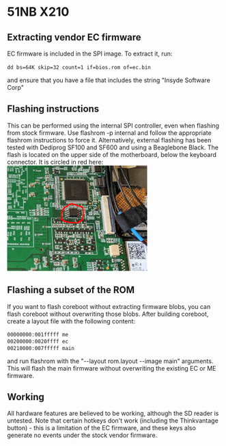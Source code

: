 # 51NB X210

## Extracting vendor EC firmware

EC firmware is included in the SPI image. To extract it, run:

``
dd bs=64K skip=32 count=1 if=bios.rom of=ec.bin
``

and ensure that you have a file that includes the string "Insyde Software Corp"

## Flashing instructions

This can be performed using the internal SPI controller, even when flashing
from stock firmware. Use flashrom -p internal and follow the appropriate
flashrom instructions to force it. Alternatively, external flashing has been
tested with Dediprog SF100 and SF600 and using a Beaglebone Black. The flash
is located on the upper side of the motherboard, below the keyboard
connector. It is circled in red here:
![](x210.jpg)

## Flashing a subset of the ROM

If you want to flash coreboot without extracting firmware blobs, you can
flash coreboot without overwriting those blobs. After building coreboot,
create a layout file with the following content:

```
00000000:001fffff me
00200000:0020ffff ec
00210000:007fffff main
```

and run flashrom with the "--layout rom.layout --image main" arguments. This
will flash the main firmware without overwriting the existing EC or ME
firmware.

## Working

All hardware features are believed to be working, although the SD reader is
untested. Note that certain hotkeys don't work (including the Thinkvantage
button) - this is a limitation of the EC firmware, and these keys also
generate no events under the stock vendor firmware.

